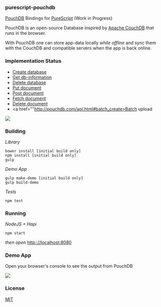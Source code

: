 ### purescript-pouchdb

<a href="http://pouchdb.com/">PouchDB</a> Bindings for <a href="http://purescript.org">PureScript</a> (Work in Progress)

PouchDB is an open-source Database inspired by <a href="http://couchdb.apache.org/">Apache CouchDB</a> that runs in the browser.

With PouchDB one can store app-data locally *while offline* and sync them with the CouchDB and compatible servers when the app is back online.

### Implementation Status

- <a href="http://pouchdb.com/api.html#create_database">Create database</a>
- <a href="http://pouchdb.com/api.html#database_information">Get db-information</a>
- <a href="http://pouchdb.com/api.html#delete_database">Delete database</a>
- <a href="http://pouchdb.com/api.html#create_document">Put document</a>
- <a href="http://pouchdb.com/api.html#create_document">Post document</a>
- <a href="http://pouchdb.com/api.html#fetch_document">Fetch document</a>
- <a href="http://pouchdb.com/api.html#delete_document">Delete document</a>
- <a href=""http://pouchdb.com/api.html#batch_create>Batch upload</a>

<img src="http://fs5.directupload.net/images/160228/e5o7gse7.png"/>

### Building

*Library*
```shell
bower install [initial build only]
npm install [initial build only]
gulp
```

*Demo App*

```shell
gulp make-demo [initial build only]
gulp build-demo
```

*Tests*

```shell
npm test
```

### Running

*NodeJS + Hapi*

```shell
npm start
```

*then open* <a href="http://localhost:8080">http:://localhost:8080</a>

### Demo App

Open your browser's console to see the output from PouchDB

<img src="http://fs5.directupload.net/images/160227/8lpxp9az.png"/>

### License

<a href="https://github.com/brakmic/purescript-pouchdb/blob/master/LICENSE">MIT</a>